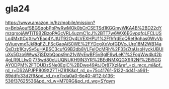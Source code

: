 # gla24


https://www.amazon.in/hz/mobile/mission?p=BnbAoufSBGSqobPpPwRwMOk0bCrCSETSd1KGGmyWKA4B%2BD22dYmzqrsojAWTiT9B2BzoPAGcVRL4uzmC1cJ%2BTT7w6WX6EGvpqfqLFCLUSLo4MxttCgXrwYEao4YJtUT92Oy4LVEXHPU1%2FfhfrdEcQRet9qhas0WvVbgViuoymxTJkRtqFZLFScGaoAiS0WE%2FYDcgXxVpfGDVcJUre18M2WB14aQxDzb1KzySv5uHABSC3cufG9B2db8VLFeIOcMRh%2F33rZtaUsoHyckUBUIuXs5Gzo6WwsZjSDzbQops9m21vWyEwBF5vBglF6wLeK1%2FogWw4k42b4gLR9LLIw0j775wd80cUUQNUKH9lN3YR%2BEdNMXQGX9R2Nf%2Bi5GGAYODPM%2FTOUDzSNe0EglC%2BDwe49AtJOr87XzI&ref_=ci_mcx_mi&pf_rd_r=DS2APJPP809X27THZ81K&pf_rd_p=75c41761-5122-4d41-a961-89ddfc33d2f9&pd_rd_r=e7cda0a0-6e40-4f12-b136-536f37625536&pd_rd_w=M70RG&pd_rd_wg=SYqym
